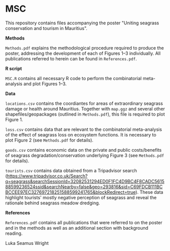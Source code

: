 # MSC
This repository contains files accompanying the poster "Uniting seagrass conservation and tourism in Mauritius".

**Methods**

`Methods.pdf` explains the methodological procedure required to produce the poster, addressing the development of each of Figures 1–3 individually. All publications referred to herein can be found in `References.pdf`.

**R script**

`MSC.R` contains all necessary R code to perform the combinatorial meta-analysis and plot Figures 1–3.

**Data**

`locations.csv` contains the coordiantes for areas of extraordinary seagrass damage or health around Mauritius. Together with `map.ggz` and several other shapefiles/geopackages (outlined in `Methods.pdf`), this file is required to plot Figure 1.

`loss.csv` contains data that are relevant to the combinatorial meta-analysis of the effect of seagrass loss on ecosystem functions. It is necessary to plot Figure 2 (see `Methods.pdf` for details).

`goods.csv` contains economic data on the private and public costs/benefits of seagrass degradation/conservation underlying Figure 3 (see `Methods.pdf` for details).

`tourists.csv` contains data obtained from a Tripadvisor search (https://www.tripadvisor.co.uk/Search?q=seagrass&searchSessionId=32082531294ED0F1FC4D9BC4F8CADC561588599236524ssid&searchNearby=false&geo=293816&sid=C69FDCB111BCBCCEE97EC327697218251588599241765&blockRedirect=true). These data highlight tourists' mostly negative perception of seagrass and reveal the rationale behind seagrass meadow dredging.

**References**

`References.pdf` contains all publications that were referred to on the poster and in the methods as well as an additional section with background reading.

Luka Seamus Wright

